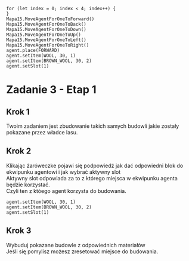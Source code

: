 ```blocks
for (let index = 0; index < 4; index++) {
}
Mapa15.MoveAgentForOneToForward()
Mapa15.MoveAgentForOneToBack()
Mapa15.MoveAgentForOneToDown()
Mapa15.MoveAgentForOneToUp()
Mapa15.MoveAgentForOneToLeft()
Mapa15.MoveAgentForOneToRight()
agent.place(FORWARD)
agent.setItem(WOOL, 30, 1)
agent.setItem(BROWN_WOOL, 30, 2)
agent.setSlot(1)
```
# Zadanie 3 - Etap 1
## Krok 1
Twoim zadaniem jest zbudowanie takich samych budowli jakie zostały pokazane przez władce lasu.

## Krok 2
Klikając żaróweczke pojawi się podpowiedź jak dać odpowiedni blok do ekwipunku agentowi i jak wybrać aktywny slot <br>
Aktywny slot odpowiada za to z którego miejsca w ekwipunku agenta będzie korzystać. <br>
Czyli ten z któego agent korzysta do budowania.
```blocks
agent.setItem(WOOL, 30, 1)
agent.setItem(BROWN_WOOL, 30, 2)
agent.setSlot(1)
```
## Krok 3
Wybuduj pokazane budowle z odpowiednich materiałów<br>
Jeśli się pomylisz możesz zresetować miejsce do budowania.
